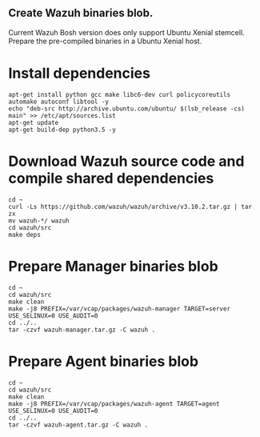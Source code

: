 ## Create Wazuh binaries blob.

Current Wazuh Bosh version does only support Ubuntu Xenial stemcell.
Prepare the pre-compiled binaries in a Ubuntu Xenial host.

# Install dependencies

```
apt-get install python gcc make libc6-dev curl policycoreutils automake autoconf libtool -y
echo "deb-src http://archive.ubuntu.com/ubuntu/ $(lsb_release -cs) main" >> /etc/apt/sources.list
apt-get update
apt-get build-dep python3.5 -y
```

# Download Wazuh source code and compile shared dependencies

```
cd ~
curl -Ls https://github.com/wazuh/wazuh/archive/v3.10.2.tar.gz | tar zx
mv wazuh-*/ wazuh
cd wazuh/src
make deps
```

# Prepare Manager binaries blob

```
cd ~
cd wazuh/src
make clean
make -j8 PREFIX=/var/vcap/packages/wazuh-manager TARGET=server USE_SELINUX=0 USE_AUDIT=0
cd ../..
tar -czvf wazuh-manager.tar.gz -C wazuh .
```

# Prepare Agent binaries blob
```
cd ~
cd wazuh/src
make clean
make -j8 PREFIX=/var/vcap/packages/wazuh-agent TARGET=agent USE_SELINUX=0 USE_AUDIT=0
cd ../..
tar -czvf wazuh-agent.tar.gz -C wazuh .
```
